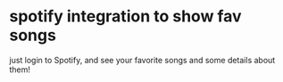 # spotify integration to show fav songs

just login to Spotify, and see your favorite songs and some details about them!
